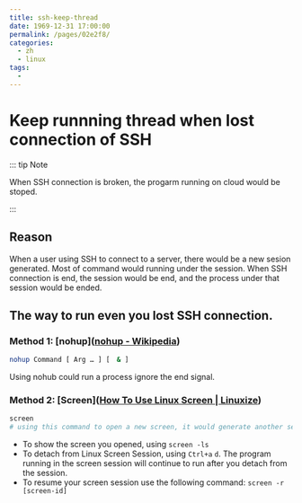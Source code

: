 ```yaml
---
title: ssh-keep-thread
date: 1969-12-31 17:00:00
permalink: /pages/02e2f8/
categories:
  - zh
  - linux
tags:
  - 
---
```

# Keep runnning thread when lost connection of SSH

::: tip Note

When SSH connection is broken, the progarm running on cloud would be stoped.

:::

## Reason

When a user using SSH to connect to a server, there would be a new sesion generated. Most of command would running under the session. When SSH connection is end, the session would be end, and the process under that session would be ended. 

## The way to run even you lost SSH connection.

### Method 1: [nohup]([nohup - Wikipedia](https://en.wikipedia.org/wiki/Nohup))

```bash
nohup Command [ Arg … ] [　& ]
```

Using nohub could run a process ignore the end signal. 

### Method 2: [Screen]([How To Use Linux Screen | Linuxize](https://linuxize.com/post/how-to-use-linux-screen/))

```bash
screen
# using this command to open a new screen, it would generate another session and won't end even you lost ssh connection.
```

- To show the screen you opened, using `screen -ls`
- To detach from Linux Screen Session, using `Ctrl+a` `d`. The program running in the screen session will continue to run after you detach from the session.
- To resume your screen session use the following command: `screen -r [screen-id]`

